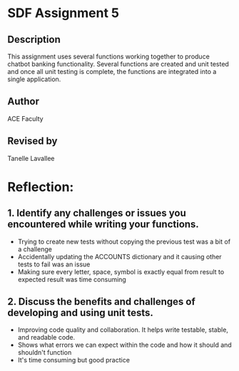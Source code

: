# SDF Assignment 5

## Description
This assignment uses several functions working together to produce chatbot banking functionality.  Several functions 
are created and unit tested and once all unit testing is 
complete, the functions are integrated into a single application.

## Author
ACE Faculty

## Revised by
Tanelle Lavallee

# Reflection:
## 1. Identify any challenges or issues you encountered while writing your functions.
- Trying to create new tests without copying the previous test was a bit of a challenge
- Accidentally updating the ACCOUNTS dictionary and it causing other tests to fail was an issue
- Making sure every letter, space, symbol is exactly equal from result to expected result was time consuming
## 2. Discuss the benefits and challenges of developing and using unit tests.
- Improving code quality and collaboration. It helps write testable, stable, and readable code.
- Shows what errors we can expect within the code and how it should and shouldn't function
- It's time consuming but good practice